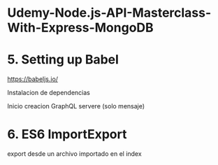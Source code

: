 # Udemy-Node.js-API-Masterclass-With-Express-MongoDB


# 5. Setting up Babel
https://babeljs.io/

Instalacion de dependencias

Inicio creacion GraphQL servere (solo mensaje)

# 6. ES6 ImportExport

export desde un archivo importado en el index